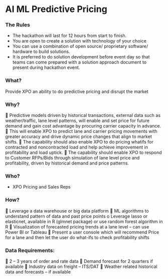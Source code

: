 # AI ML Predictive Pricing

### The Rules
+ The hackathon will last for 12 hours from start to finish.
+ You are open to create a solution with technology of your choice
+ You can use a combination of open source/ proprietary software/ hardware to build solutions.
+ It is preferred to do solution development before event day so that teams can come prepared with a solution approach document to present during hackathon event.

###  What?
Provide XPO an ability to do predictive pricing and disrupt the market

### Why?
 Predictive models driven by historical transactions, external data such as weather/traffic, lane level patterns, will enable and set price for future demand and gain cost advantage by procuring carrier capacity in advance.
 This will enable XPO to predict lane and carrier pricing movements with greater accuracy and drive dynamic price changes that align to market shifts.
 The capability should also enable XPO to do pricing whatifs for contracted and noncontracted load and help achieve improvement in profitability and load uptick.
 The capability should enable XPO to respond to Customer RFPs/Bids through simulation of lane level price and profitability, driven by historical demand and price patterns.

### Who?
+ XPO Pricing and Sales Reps

###  How?
 Leverage a data warehouse or big data platform
 ML algorithms to understand pattern of data and past price points
	o Leverage lasso or elasticnet, available in R (glmnet package) or use random forest algorithm in R
 Visualization of forecasted pricing trends at a lane level – can use Power BI or Tableau
 Present a user console which will recommend Price for a lane and then let the user do what-ifs to check profitability shifts

### Data Requirements:
 2 – 3 years of order and rate data
 Demand forecast for 2 quarters if available
 Industry data on freight – ITS/DAT
 Weather related historical data and forecasts – if available